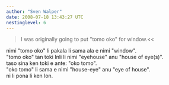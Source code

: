 ```yaml
---
author: "Sven Walper"
date: 2008-07-18 13:43:27 UTC
nestinglevel: 6
---
```

> I was originally going to put "tomo oko" for window.<<  
> 

nimi "tomo oko" li pakala li sama ala e nimi "window".  
"tomo oko" tan toki Inli li nimi "eyehouse" anu "house of eye(s)".  
taso sina ken toki e ante: "oko tomo".  
"oko tomo" li sama e nimi "house-eye" anu "eye of house".  
ni li pona li ken lon.